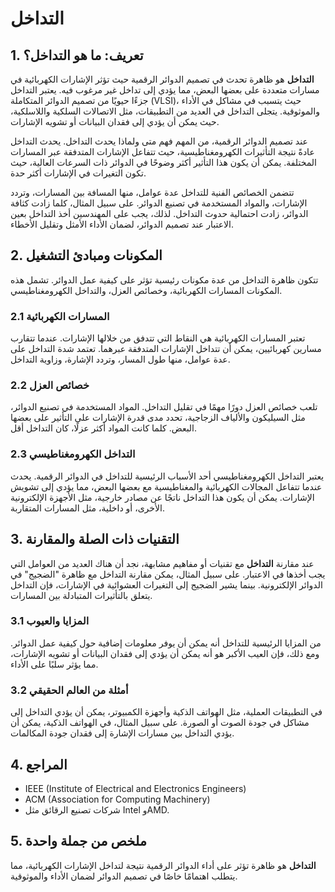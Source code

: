 # التداخل

## 1. تعريف: ما هو **التداخل**؟
**التداخل** هو ظاهرة تحدث في تصميم الدوائر الرقمية حيث تؤثر الإشارات الكهربائية في مسارات متعددة على بعضها البعض، مما يؤدي إلى تداخل غير مرغوب فيه. يعتبر التداخل جزءًا حيويًا من تصميم الدوائر المتكاملة (VLSI)، حيث يتسبب في مشاكل في الأداء والموثوقية. يتجلى التداخل في العديد من التطبيقات، مثل الاتصالات السلكية واللاسلكية، حيث يمكن أن يؤدي إلى فقدان البيانات أو تشويه الإشارات. 

عند تصميم الدوائر الرقمية، من المهم فهم متى ولماذا يحدث التداخل. يحدث التداخل عادةً نتيجة التأثيرات الكهرومغناطيسية، حيث تتفاعل الإشارات المتدفقة عبر المسارات المختلفة. يمكن أن يكون هذا التأثير أكثر وضوحًا في الدوائر ذات السرعات العالية، حيث تكون التغيرات في الإشارات أكثر حدة. 

تتضمن الخصائص الفنية للتداخل عدة عوامل، منها المسافة بين المسارات، وتردد الإشارات، والمواد المستخدمة في تصنيع الدوائر. على سبيل المثال، كلما زادت كثافة الدوائر، زادت احتمالية حدوث التداخل. لذلك، يجب على المهندسين أخذ التداخل بعين الاعتبار عند تصميم الدوائر، لضمان الأداء الأمثل وتقليل الأخطاء.

## 2. المكونات ومبادئ التشغيل
تتكون ظاهرة التداخل من عدة مكونات رئيسية تؤثر على كيفية عمل الدوائر. تشمل هذه المكونات المسارات الكهربائية، وخصائص العزل، والتداخل الكهرومغناطيسي. 

### 2.1 المسارات الكهربائية
تعتبر المسارات الكهربائية هي النقاط التي تتدفق من خلالها الإشارات. عندما تتقارب مسارين كهربائيين، يمكن أن تتداخل الإشارات المتدفقة عبرهما. تعتمد شدة التداخل على عدة عوامل، منها طول المسار، وتردد الإشارة، وزاوية التداخل. 

### 2.2 خصائص العزل
تلعب خصائص العزل دورًا مهمًا في تقليل التداخل. المواد المستخدمة في تصنيع الدوائر، مثل السيليكون والألياف الزجاجية، تحدد مدى قدرة الإشارات على التأثير على بعضها البعض. كلما كانت المواد أكثر عزلًا، كان التداخل أقل. 

### 2.3 التداخل الكهرومغناطيسي
يعتبر التداخل الكهرومغناطيسي أحد الأسباب الرئيسية للتداخل في الدوائر الرقمية. يحدث عندما تتفاعل المجالات الكهربائية والمغناطيسية مع بعضها البعض، مما يؤدي إلى تشويش الإشارات. يمكن أن يكون هذا التداخل ناتجًا عن مصادر خارجية، مثل الأجهزة الإلكترونية الأخرى، أو داخلية، مثل المسارات المتقاربة.

## 3. التقنيات ذات الصلة والمقارنة
عند مقارنة **التداخل** مع تقنيات أو مفاهيم مشابهة، نجد أن هناك العديد من العوامل التي يجب أخذها في الاعتبار. على سبيل المثال، يمكن مقارنة التداخل مع ظاهرة "الضجيج" في الدوائر الإلكترونية. بينما يشير الضجيج إلى التغيرات العشوائية في الإشارات، فإن التداخل يتعلق بالتأثيرات المتبادلة بين المسارات.

### 3.1 المزايا والعيوب
من المزايا الرئيسية للتداخل أنه يمكن أن يوفر معلومات إضافية حول كيفية عمل الدوائر. ومع ذلك، فإن العيب الأكبر هو أنه يمكن أن يؤدي إلى فقدان البيانات أو تشويه الإشارات، مما يؤثر سلبًا على الأداء.

### 3.2 أمثلة من العالم الحقيقي
في التطبيقات العملية، مثل الهواتف الذكية وأجهزة الكمبيوتر، يمكن أن يؤدي التداخل إلى مشاكل في جودة الصوت أو الصورة. على سبيل المثال، في الهواتف الذكية، يمكن أن يؤدي التداخل بين مسارات الإشارة إلى فقدان جودة المكالمات.

## 4. المراجع
- IEEE (Institute of Electrical and Electronics Engineers)
- ACM (Association for Computing Machinery)
- شركات تصنيع الرقائق مثل Intel وAMD.

## 5. ملخص من جملة واحدة
**التداخل** هو ظاهرة تؤثر على أداء الدوائر الرقمية نتيجة لتداخل الإشارات الكهربائية، مما يتطلب اهتمامًا خاصًا في تصميم الدوائر لضمان الأداء والموثوقية.